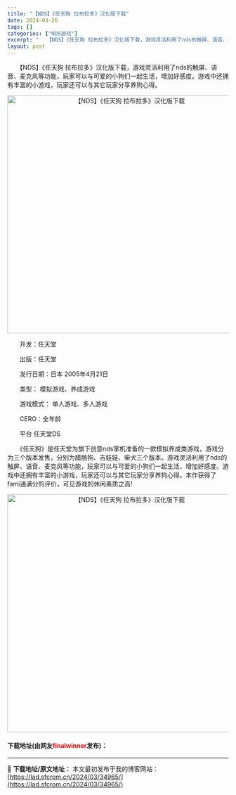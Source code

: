 ```yaml
---
title: "【NDS】《任天狗 拉布拉多》汉化版下载"
date: 2024-03-26
tags: []
categories: ["NDS游戏"]
excerpt: "　　【NDS】《任天狗 拉布拉多》汉化版下载，游戏灵活利用了nds的触屏、语音、麦克风等功能，玩家可以与可爱的小狗们一起生活，增加好感度。游戏中还拥有丰富的小游戏，玩家还可以与其它玩家分享养狗心得。 　　开发：任天堂 　　出版：任天堂 　　发行日期：日本 2005年4月21日 　　类型： 模拟游戏、&hellip;"
layout: post
---
```


 <p>　　【NDS】《任天狗 拉布拉多》汉化版下载，游戏灵活利用了nds的触屏、语音、麦克风等功能，玩家可以与可爱的小狗们一起生活，增加好感度。游戏中还拥有丰富的小游戏，玩家还可以与其它玩家分享养狗心得。</p> <p align="center"><img align="" border="0" src="https://lad.sfcrom.cn/wp-content/uploads/2024/03/20240326_66022cf71ad15.png" width="542" alt="【NDS】《任天狗 拉布拉多》汉化版下载" /></p> <p>　　开发：任天堂</p> <p>　　出版：任天堂</p> <p>　　发行日期：日本 2005年4月21日</p> <p>　　类型： 模拟游戏、养成游戏</p> <p>　　游戏模式： 单人游戏、多人游戏</p> <p>　　CERO：全年龄</p> <p>　　平台 任天堂DS</p> <p>　　《任天狗》是任天堂为旗下创意nds掌机准备的一款模拟养成类游戏，游戏分为三个版本发售，分别为腊肠狗、吉娃娃、柴犬三个版本。游戏灵活利用了nds的触屏、语音、麦克风等功能，玩家可以与可爱的小狗们一起生活，增加好感度。游戏中还拥有丰富的小游戏，玩家还可以与其它玩家分享养狗心得。本作获得了fami通满分的评价，可见游戏的休闲素质之高!</p> <p align="center"><img align="" border="0" src="https://lad.sfcrom.cn/wp-content/uploads/2024/03/20240326_66022cf7c9831.png" width="542" alt="【NDS】《任天狗 拉布拉多》汉化版下载" /></p> <p><h4>下载地址(由网友<font color="red">finalwinner</font>发布)：</h4></p> 

---
📖 **下载地址/原文地址：** 本文最初发布于我的博客网站：[https://lad.sfcrom.cn/2024/03/34965/](https://lad.sfcrom.cn/2024/03/34965/)
